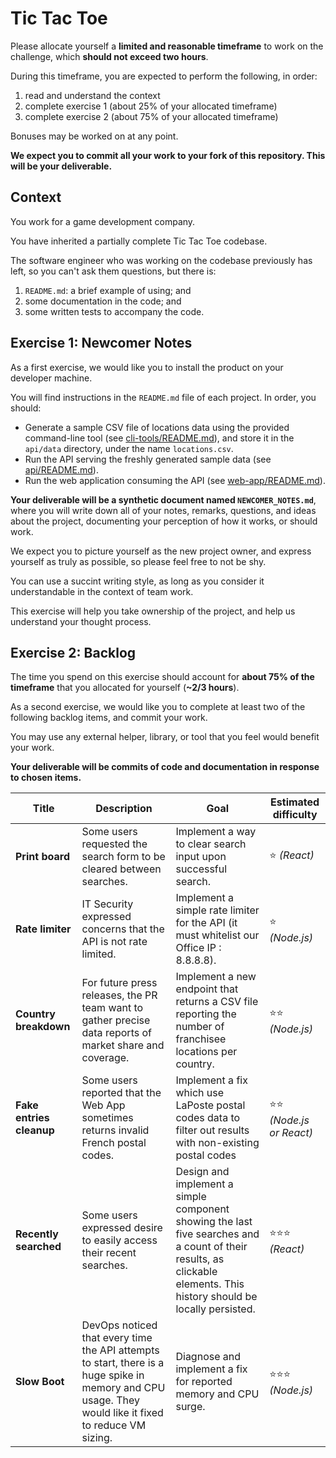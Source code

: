 # Tic Tac Toe

Please allocate yourself a **limited and reasonable timeframe** to work on the challenge, which **should not exceed two hours**.

During this timeframe, you are expected to perform the following, in order:

1. read and understand the context
2. complete exercise 1 (about 25% of your allocated timeframe)
3. complete exercise 2 (about 75% of your allocated timeframe)

Bonuses may be worked on at any point.

**We expect you to commit all your work to your fork of this repository. This will be your deliverable.**

## Context

You work for a game development company.

You have inherited a partially complete Tic Tac Toe codebase.

The software engineer who was working on the codebase previously has left, so you can't ask them questions, but there is:
1. `README.md`: a brief example of using; and
2. some documentation in the code; and
3. some written tests to accompany the code.

## Exercise 1: Newcomer Notes

As a first exercise, we would like you to install the product on your developer machine.

You will find instructions in the `README.md` file of each project. In order, you should:

- Generate a sample CSV file of locations data using the provided command-line tool (see [cli-tools/README.md](cli-tools/README.md)), and store it in the `api/data` directory, under the name `locations.csv`.
- Run the API serving the freshly generated sample data (see [api/README.md](api/README.md)).
- Run the web application consuming the API (see [web-app/README.md](web-app/README.md)).

**Your deliverable will be a synthetic document named `NEWCOMER_NOTES.md`**, where you will write down all of your notes, remarks, questions, and ideas about the project, documenting your perception of how it works, or should work.

We expect you to picture yourself as the new project owner, and express yourself as truly as possible, so please feel free to not be shy.

You can use a succint writing style, as long as you consider it understandable in the context of team work.

This exercise will help you take ownership of the project, and help us understand your thought process.

## Exercise 2: Backlog

The time you spend on this exercise should account for **about 75% of the timeframe** that you allocated for yourself (**~2/3 hours**).

As a second exercise, we would like you to complete at least two of the following backlog items, and commit your work.

You may use any external helper, library, or tool that you feel would benefit your work.

**Your deliverable will be commits of code and documentation in response to chosen items.**

Title | Description | Goal | Estimated difficulty
--- | --- | --- | ---
**Print board** | Some users requested the search form to be cleared between searches. | Implement a way to clear search input upon successful search. | ⭐️ _(React)_
**Rate limiter** | IT Security expressed concerns that the API is not rate limited. | Implement a simple rate limiter for the API (it must whitelist our Office IP : 8.8.8.8). | ⭐️ _(Node.js)_
**Country breakdown** | For future press releases, the PR team want to gather precise data reports of market share and coverage. | Implement a new endpoint that returns a CSV file reporting the number of franchisee locations per country. | ⭐️⭐️ _(Node.js)_
**Fake entries cleanup** | Some users reported that the Web App sometimes returns invalid French postal codes. | Implement a fix which use LaPoste postal codes data to filter out results with non-existing postal codes | ⭐️⭐️ _(Node.js or React)_
**Recently searched** | Some users expressed desire to easily access their recent searches. | Design and implement a simple component showing the last five searches and a count of their results, as clickable elements. This history should be locally persisted. | ⭐️⭐️⭐️ _(React)_
**Slow Boot** | DevOps noticed that every time the API attempts to start, there is a huge spike in memory and CPU usage. They would like it fixed to reduce VM sizing. | Diagnose and implement a fix for reported memory and CPU surge. | ⭐️⭐️⭐️ _(Node.js)_